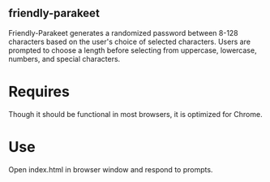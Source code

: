## friendly-parakeet
Friendly-Parakeet generates a randomized password between 8-128 characters based on the user's
choice of selected characters. Users are prompted to choose a length before selecting from uppercase, 
lowercase, numbers, and special characters. 
# Requires
Though it should be functional in most browsers, it is optimized for Chrome.
# Use
Open index.html in browser window and respond to prompts.